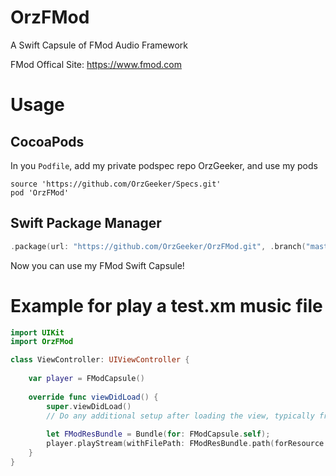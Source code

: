 # OrzFMod

A Swift Capsule of FMod Audio Framework

FMod Offical Site: <https://www.fmod.com>

# Usage

## CocoaPods

In you `Podfile`, add my private podspec repo OrzGeeker, and use my pods

```
source 'https://github.com/OrzGeeker/Specs.git'
pod 'OrzFMod'
```

## Swift Package Manager

```swift
.package(url: "https://github.com/OrzGeeker/OrzFMod.git", .branch("master"))
```


Now you can use my FMod Swift Capsule!


# Example for play a test.xm music file

```swift
import UIKit
import OrzFMod

class ViewController: UIViewController {
  
    var player = FModCapsule()
    
    override func viewDidLoad() {
        super.viewDidLoad()
        // Do any additional setup after loading the view, typically from a nib.
        
        let FModResBundle = Bundle(for: FModCapsule.self);
        player.playStream(withFilePath: FModResBundle.path(forResource: "test", ofType: "xm"))
    }
}
```
